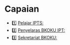 # Capaian

- 1️⃣ [Pelajar IPTS:](https://shorturl.at/iyGZ1)
- 2️⃣ [Penyelaras BKOKU IPT:](https://shorturl.at/jwFLZ)
- 3️⃣ [Sekretariat BKOKU:](https://shorturl.at/iBPU0)
